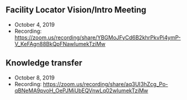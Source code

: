 
## Facility Locator Vision/Intro Meeting
- October 4, 2019
- Recording: https://zoom.us/recording/share/YBGMoJFyCd6B2khrPkvPi4ymP-V_KeFAgn88BkQpFNawIumekTziMw

## Knowledge transfer
- October 8, 2019
- Recording: https://zoom.us/recording/share/aq3UI3hZcg_Po-qBNeMA9pvoH_OePJMiUbEQVnwLq02wIumekTziMw
